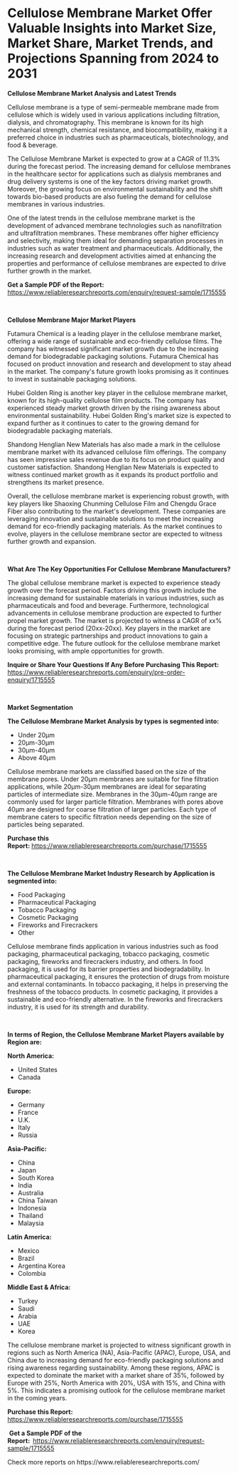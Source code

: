 <p><h1>Cellulose Membrane Market Offer Valuable Insights into Market Size, Market Share, Market Trends, and Projections Spanning from 2024 to 2031</h1></p><p><strong>Cellulose Membrane Market Analysis and Latest Trends</strong></p>
<p><p>Cellulose membrane is a type of semi-permeable membrane made from cellulose which is widely used in various applications including filtration, dialysis, and chromatography. This membrane is known for its high mechanical strength, chemical resistance, and biocompatibility, making it a preferred choice in industries such as pharmaceuticals, biotechnology, and food & beverage.</p><p>The Cellulose Membrane Market is expected to grow at a CAGR of 11.3% during the forecast period. The increasing demand for cellulose membranes in the healthcare sector for applications such as dialysis membranes and drug delivery systems is one of the key factors driving market growth. Moreover, the growing focus on environmental sustainability and the shift towards bio-based products are also fueling the demand for cellulose membranes in various industries.</p><p>One of the latest trends in the cellulose membrane market is the development of advanced membrane technologies such as nanofiltration and ultrafiltration membranes. These membranes offer higher efficiency and selectivity, making them ideal for demanding separation processes in industries such as water treatment and pharmaceuticals. Additionally, the increasing research and development activities aimed at enhancing the properties and performance of cellulose membranes are expected to drive further growth in the market.</p></p>
<p><strong>Get a Sample PDF of the Report:&nbsp;</strong> <a href="https://www.reliableresearchreports.com/enquiry/request-sample/1715555">https://www.reliableresearchreports.com/enquiry/request-sample/1715555</a></p>
<p>&nbsp;</p>
<p><strong>Cellulose Membrane Major Market Players</strong></p>
<p><p>Futamura Chemical is a leading player in the cellulose membrane market, offering a wide range of sustainable and eco-friendly cellulose films. The company has witnessed significant market growth due to the increasing demand for biodegradable packaging solutions. Futamura Chemical has focused on product innovation and research and development to stay ahead in the market. The company's future growth looks promising as it continues to invest in sustainable packaging solutions.</p><p>Hubei Golden Ring is another key player in the cellulose membrane market, known for its high-quality cellulose film products. The company has experienced steady market growth driven by the rising awareness about environmental sustainability. Hubei Golden Ring's market size is expected to expand further as it continues to cater to the growing demand for biodegradable packaging materials.</p><p>Shandong Henglian New Materials has also made a mark in the cellulose membrane market with its advanced cellulose film offerings. The company has seen impressive sales revenue due to its focus on product quality and customer satisfaction. Shandong Henglian New Materials is expected to witness continued market growth as it expands its product portfolio and strengthens its market presence.</p><p>Overall, the cellulose membrane market is experiencing robust growth, with key players like Shaoxing Chunming Cellulose Film and Chengdu Grace Fiber also contributing to the market's development. These companies are leveraging innovation and sustainable solutions to meet the increasing demand for eco-friendly packaging materials. As the market continues to evolve, players in the cellulose membrane sector are expected to witness further growth and expansion.</p></p>
<p>&nbsp;</p>
<p><strong>What Are The Key Opportunities For Cellulose Membrane Manufacturers?</strong></p>
<p><p>The global cellulose membrane market is expected to experience steady growth over the forecast period. Factors driving this growth include the increasing demand for sustainable materials in various industries, such as pharmaceuticals and food and beverage. Furthermore, technological advancements in cellulose membrane production are expected to further propel market growth. The market is projected to witness a CAGR of xx% during the forecast period (20xx-20xx). Key players in the market are focusing on strategic partnerships and product innovations to gain a competitive edge. The future outlook for the cellulose membrane market looks promising, with ample opportunities for growth.</p></p>
<p><strong>Inquire or Share Your Questions If Any Before Purchasing This Report:</strong> <a href="https://www.reliableresearchreports.com/enquiry/pre-order-enquiry/1715555">https://www.reliableresearchreports.com/enquiry/pre-order-enquiry/1715555</a></p>
<p>&nbsp;</p>
<p><strong>Market Segmentation</strong></p>
<p><strong>The Cellulose Membrane Market Analysis by types is segmented into:</strong></p>
<p><ul><li>Under 20μm</li><li>20μm-30μm</li><li>30μm-40μm</li><li>Above 40μm</li></ul></p>
<p><p>Cellulose membrane markets are classified based on the size of the membrane pores. Under 20μm membranes are suitable for fine filtration applications, while 20μm-30μm membranes are ideal for separating particles of intermediate size. Membranes in the 30μm-40μm range are commonly used for larger particle filtration. Membranes with pores above 40μm are designed for coarse filtration of larger particles. Each type of membrane caters to specific filtration needs depending on the size of particles being separated.</p></p>
<p><strong>Purchase this Report:&nbsp;</strong><a href="https://www.reliableresearchreports.com/purchase/1715555">https://www.reliableresearchreports.com/purchase/1715555</a></p>
<p>&nbsp;</p>
<p><strong>The Cellulose Membrane Market Industry Research by Application is segmented into:</strong></p>
<p><ul><li>Food Packaging</li><li>Pharmaceutical Packaging</li><li>Tobacco Packaging</li><li>Cosmetic Packaging</li><li>Fireworks and Firecrackers</li><li>Other</li></ul></p>
<p><p>Cellulose membrane finds application in various industries such as food packaging, pharmaceutical packaging, tobacco packaging, cosmetic packaging, fireworks and firecrackers industry, and others. In food packaging, it is used for its barrier properties and biodegradability. In pharmaceutical packaging, it ensures the protection of drugs from moisture and external contaminants. In tobacco packaging, it helps in preserving the freshness of the tobacco products. In cosmetic packaging, it provides a sustainable and eco-friendly alternative. In the fireworks and firecrackers industry, it is used for its strength and durability.</p></p>
<p>&nbsp;</p>
<p><strong>In terms of Region, the Cellulose Membrane Market Players available by Region are:</strong></p>
<p>
    <p> <strong> North America: </strong>
        <ul>
            <li>United States</li>
            <li>Canada</li>
        </ul>
        </p> 
    <p> <strong> Europe: </strong>
        <ul>
            <li>Germany</li>
            <li>France</li>
            <li>U.K.</li>
            <li>Italy</li>
            <li>Russia</li>
        </ul>
        </p> 
    <p> <strong> Asia-Pacific: </strong>
        <ul>
            <li>China</li>
            <li>Japan</li>
            <li>South Korea</li>
            <li>India</li>
            <li>Australia</li>
            <li>China Taiwan</li>
            <li>Indonesia</li>
            <li>Thailand</li>
            <li>Malaysia</li>
        </ul>
        </p> 
    <p> <strong> Latin America: </strong>
        <ul>
            <li>Mexico</li>
            <li>Brazil</li>
            <li>Argentina Korea</li>
            <li>Colombia</li>
        </ul>
        </p> 
    <p> <strong> Middle East & Africa: </strong>
        <ul>
            <li>Turkey</li>
            <li>Saudi</li>
            <li>Arabia</li>
            <li>UAE</li>
            <li>Korea</li>
        </ul>
    </p>
    </p>
<p><p>The cellulose membrane market is projected to witness significant growth in regions such as North America (NA), Asia-Pacific (APAC), Europe, USA, and China due to increasing demand for eco-friendly packaging solutions and rising awareness regarding sustainability. Among these regions, APAC is expected to dominate the market with a market share of 35%, followed by Europe with 25%, North America with 20%, USA with 15%, and China with 5%. This indicates a promising outlook for the cellulose membrane market in the coming years.</p></p>
<p><strong>Purchase this Report: </strong><a href="https://www.reliableresearchreports.com/purchase/1715555">https://www.reliableresearchreports.com/purchase/1715555</a></p>
<p>&nbsp;<strong>Get a Sample PDF of the Report:&nbsp;&nbsp;</strong><a href="https://www.reliableresearchreports.com/enquiry/request-sample/1715555">https://www.reliableresearchreports.com/enquiry/request-sample/1715555</a></p>
<p><strong></strong></p>
<p>Check more reports on https://www.reliableresearchreports.com/</p>